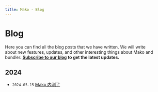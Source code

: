 ```yaml
---
title: Mako - Blog
---
```


# Blog

Here you can find all the blog posts that we have written. We will write about new features, updates, and other interesting things about Mako and bundler. **[Subscribe to our blog](/rss.xml) to get the latest updates.**

## 2024

- `2024-05-15` [Mako 内测了](/blog/mako-internal-test)
